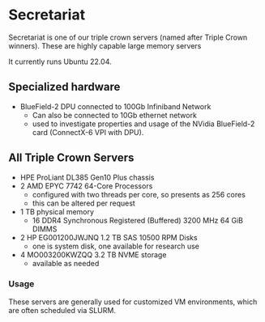 # Secretariat

Secretariat is one of our triple crown servers (named after Triple Crown winners).  These are highly capable large memory servers

It currently runs Ubuntu 22.04.

## Specialized hardware

  - BlueField-2 DPU connected to 100Gb Infiniband Network
     - Can also be connected to 10Gb ethernet network
     - used to investigate properties and usage of the NVidia BlueField-2 card (ConnectX-6 VPI with DPU).

## All Triple Crown Servers

  - HPE ProLiant DL385 Gen10 Plus chassis
  - 2 AMD EPYC 7742 64-Core Processors
    - configured with two threads per core, so presents as 256 cores
    - this can be altered per request
  - 1 TB physical memory
    - 16 DDR4 Synchronous Registered (Buffered) 3200 MHz 64 GiB DIMMS
  - 2 HP EG001200JWJNQ 1.2 TB SAS 10500 RPM Disks 
    - one is system disk, one available for research use
  - 4 MO003200KWZQQ 3.2 TB NVME storage
    - available as needed

### Usage

These servers are generally used for customized VM environments, which are 
often scheduled via SLURM.
